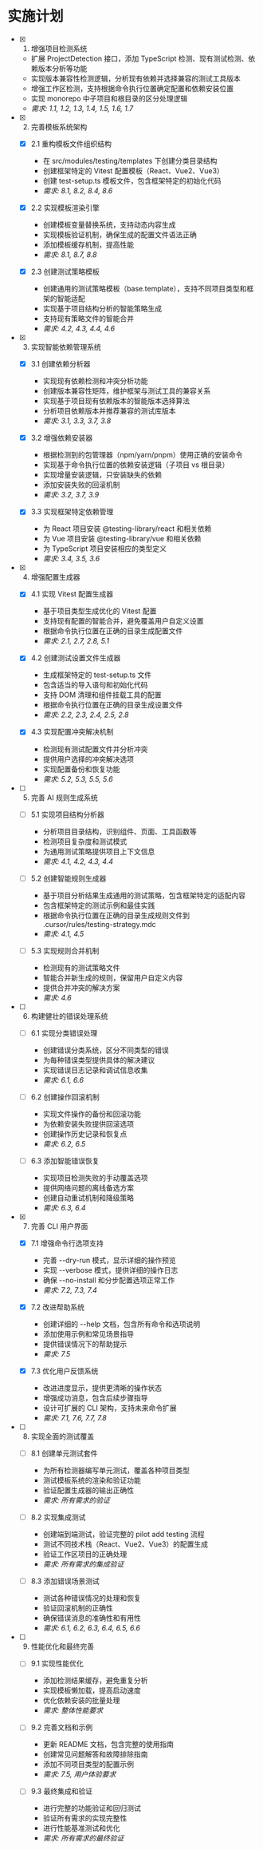 # 实施计划

- [x] 1. 增强项目检测系统
  - 扩展 ProjectDetection 接口，添加 TypeScript 检测、现有测试检测、依赖版本分析等功能
  - 实现版本兼容性检测逻辑，分析现有依赖并选择兼容的测试工具版本
  - 增强工作区检测，支持根据命令执行位置确定配置和依赖安装位置
  - 实现 monorepo 中子项目和根目录的区分处理逻辑
  - _需求: 1.1, 1.2, 1.3, 1.4, 1.5, 1.6, 1.7_

- [x] 2. 完善模板系统架构
  - [x] 2.1 重构模板文件组织结构
    - 在 src/modules/testing/templates 下创建分类目录结构
    - 创建框架特定的 Vitest 配置模板（React、Vue2、Vue3）
    - 创建 test-setup.ts 模板文件，包含框架特定的初始化代码
    - _需求: 8.1, 8.2, 8.4, 8.6_

  - [x] 2.2 实现模板渲染引擎
    - 创建模板变量替换系统，支持动态内容生成
    - 实现模板验证机制，确保生成的配置文件语法正确
    - 添加模板缓存机制，提高性能
    - _需求: 8.1, 8.7, 8.8_

  - [x] 2.3 创建测试策略模板
    - 创建通用的测试策略模板（base.template），支持不同项目类型和框架的智能适配
    - 实现基于项目结构分析的智能策略生成
    - 支持现有策略文件的智能合并
    - _需求: 4.2, 4.3, 4.4, 4.6_

- [x] 3. 实现智能依赖管理系统
  - [x] 3.1 创建依赖分析器
    - 实现现有依赖检测和冲突分析功能
    - 创建版本兼容性矩阵，维护框架与测试工具的兼容关系
    - 实现基于项目现有依赖版本的智能版本选择算法
    - 分析项目依赖版本并推荐兼容的测试库版本
    - _需求: 3.1, 3.3, 3.7, 3.8_

  - [x] 3.2 增强依赖安装器
    - 根据检测到的包管理器（npm/yarn/pnpm）使用正确的安装命令
    - 实现基于命令执行位置的依赖安装逻辑（子项目 vs 根目录）
    - 实现增量安装逻辑，只安装缺失的依赖
    - 添加安装失败的回滚机制
    - _需求: 3.2, 3.7, 3.9_

  - [x] 3.3 实现框架特定依赖管理
    - 为 React 项目安装 @testing-library/react 和相关依赖
    - 为 Vue 项目安装 @testing-library/vue 和相关依赖
    - 为 TypeScript 项目安装相应的类型定义
    - _需求: 3.4, 3.5, 3.6_

- [x] 4. 增强配置生成器
  - [x] 4.1 实现 Vitest 配置生成器
    - 基于项目类型生成优化的 Vitest 配置
    - 支持现有配置的智能合并，避免覆盖用户自定义设置
    - 根据命令执行位置在正确的目录生成配置文件
    - _需求: 2.1, 2.7, 2.8, 5.1_

  - [x] 4.2 创建测试设置文件生成器
    - 生成框架特定的 test-setup.ts 文件
    - 包含适当的导入语句和初始化代码
    - 支持 DOM 清理和组件挂载工具的配置
    - 根据命令执行位置在正确的目录生成设置文件
    - _需求: 2.2, 2.3, 2.4, 2.5, 2.8_

  - [x] 4.3 实现配置冲突解决机制
    - 检测现有测试配置文件并分析冲突
    - 提供用户选择的冲突解决选项
    - 实现配置备份和恢复功能
    - _需求: 5.2, 5.3, 5.5, 5.6_

- [ ] 5. 完善 AI 规则生成系统
  - [ ] 5.1 实现项目结构分析器
    - 分析项目目录结构，识别组件、页面、工具函数等
    - 检测项目复杂度和测试模式
    - 为通用测试策略提供项目上下文信息
    - _需求: 4.1, 4.2, 4.3, 4.4_

  - [ ] 5.2 创建智能规则生成器
    - 基于项目分析结果生成通用的测试策略，包含框架特定的适配内容
    - 包含框架特定的测试示例和最佳实践
    - 根据命令执行位置在正确的目录生成规则文件到 .cursor/rules/testing-strategy.mdc
    - _需求: 4.1, 4.5_

  - [ ] 5.3 实现规则合并机制
    - 检测现有的测试策略文件
    - 智能合并新生成的规则，保留用户自定义内容
    - 提供合并冲突的解决方案
    - _需求: 4.6_

- [ ] 6. 构建健壮的错误处理系统
  - [ ] 6.1 实现分类错误处理
    - 创建错误分类系统，区分不同类型的错误
    - 为每种错误类型提供具体的解决建议
    - 实现错误日志记录和调试信息收集
    - _需求: 6.1, 6.6_

  - [ ] 6.2 创建操作回滚机制
    - 实现文件操作的备份和回滚功能
    - 为依赖安装失败提供回滚选项
    - 创建操作历史记录和恢复点
    - _需求: 6.2, 6.5_

  - [ ] 6.3 添加智能错误恢复
    - 实现项目检测失败的手动覆盖选项
    - 提供网络问题的离线备选方案
    - 创建自动重试机制和降级策略
    - _需求: 6.3, 6.4_

- [x] 7. 完善 CLI 用户界面
  - [x] 7.1 增强命令行选项支持
    - 完善 --dry-run 模式，显示详细的操作预览
    - 实现 --verbose 模式，提供详细的操作日志
    - 确保 --no-install 和分步配置选项正常工作
    - _需求: 7.2, 7.3, 7.4_

  - [x] 7.2 改进帮助系统
    - 创建详细的 --help 文档，包含所有命令和选项说明
    - 添加使用示例和常见场景指导
    - 提供错误情况下的帮助提示
    - _需求: 7.5_

  - [x] 7.3 优化用户反馈系统
    - 改进进度显示，提供更清晰的操作状态
    - 增强成功消息，包含后续步骤指导
    - 设计可扩展的 CLI 架构，支持未来命令扩展
    - _需求: 7.1, 7.6, 7.7, 7.8_

- [ ] 8. 实现全面的测试覆盖
  - [ ] 8.1 创建单元测试套件
    - 为所有检测器编写单元测试，覆盖各种项目类型
    - 测试模板系统的渲染和验证功能
    - 验证配置生成器的输出正确性
    - _需求: 所有需求的验证_

  - [ ] 8.2 实现集成测试
    - 创建端到端测试，验证完整的 pilot add testing 流程
    - 测试不同技术栈（React、Vue2、Vue3）的配置生成
    - 验证工作区项目的正确处理
    - _需求: 所有需求的集成验证_

  - [ ] 8.3 添加错误场景测试
    - 测试各种错误情况的处理和恢复
    - 验证回滚机制的正确性
    - 确保错误消息的准确性和有用性
    - _需求: 6.1, 6.2, 6.3, 6.4, 6.5, 6.6_

- [ ] 9. 性能优化和最终完善
  - [ ] 9.1 实现性能优化
    - 添加检测结果缓存，避免重复分析
    - 实现模板懒加载，提高启动速度
    - 优化依赖安装的批量处理
    - _需求: 整体性能要求_

  - [ ] 9.2 完善文档和示例
    - 更新 README 文档，包含完整的使用指南
    - 创建常见问题解答和故障排除指南
    - 添加不同项目类型的配置示例
    - _需求: 7.5, 用户体验要求_

  - [ ] 9.3 最终集成和验证
    - 进行完整的功能验证和回归测试
    - 验证所有需求的实现完整性
    - 进行性能基准测试和优化
    - _需求: 所有需求的最终验证_
